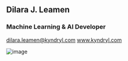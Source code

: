 ## Dilara J. Leamen
### Machine Learning & AI Developer
dilara.leamen@kyndryl.com
www.kyndryl.com

![image](https://github.com/user-attachments/assets/903587bc-ea05-4f98-b2a6-3d35cbe0ed88)
